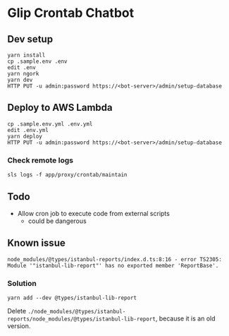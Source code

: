 # Glip Crontab Chatbot


## Dev setup

```
yarn install
cp .sample.env .env
edit .env
yarn ngork
yarn dev
HTTP PUT -u admin:password https://<bot-server>/admin/setup-database
```


## Deploy to AWS Lambda

```
cp .sample.env.yml .env.yml
edit .env.yml
yarn deploy
HTTP PUT -u admin:password https://<bot-server>/admin/setup-database
```

### Check remote logs

```
sls logs -f app/proxy/crontab/maintain
```

## Todo

- Allow cron job to execute code from external scripts
    - could be dangerous

## Known issue

```
node_modules/@types/istanbul-reports/index.d.ts:8:16 - error TS2305: Module '"istanbul-lib-report"' has no exported member 'ReportBase'.
```

### Solution

```
yarn add --dev @types/istanbul-lib-report
```

Delete `./node_modules/@types/istanbul-reports/node_modules/@types/istanbul-lib-report`, because it is an old version.
